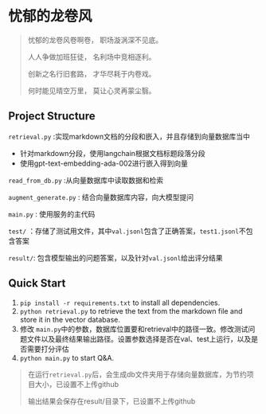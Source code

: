 # 忧郁的龙卷风

>
>忧郁的龙卷风卷啊卷，
>职场漩涡深不见底。
>
>人人争做加班狂徒，
>名利场中竞相逐利。
>
>创新之名行旧套路，
>才华尽耗于内卷戏。
>
>何时能见晴空万里，
>莫让心灵再蒙尘翳。




## Project Structure

`retrieval.py` :实现markdown文档的分段和嵌入，并且存储到向量数据库当中
- 针对markdown分段，使用langchain根据文档标题段落分段
- 使用gpt-text-embedding-ada-002进行嵌入得到向量

`read_from_db.py` :从向量数据库中读取数据和检索

`augment_generate.py` : 结合向量数据库内容，向大模型提问

`main.py` : 使用服务的主代码

`test/` ：存储了测试用文件，其中`val.jsonl`包含了正确答案，`test1.jsonl`不包含答案

`result/`: 包含模型输出的问题答案，以及针对`val.jsonl`给出评分结果

## Quick Start

1. `pip install -r requirements.txt` to install all dependencies.
2. `python retrieval.py` to retrieve the text from the markdown file and store it in the vector database.
3. 修改 `main.py`中的参数，数据库位置要和retrieval中的路径一致。修改测试问题文件以及最终结果输出路径。设置参数选择是否在val、test上运行，以及是否需要打分评估
4. `python main.py`  to start Q&A.

> 在运行`retrieval.py`后，会生成db文件夹用于存储向量数据库，为节约项目大小，已设置不上传github
> 
> 输出结果会保存在result/目录下，已设置不上传github
